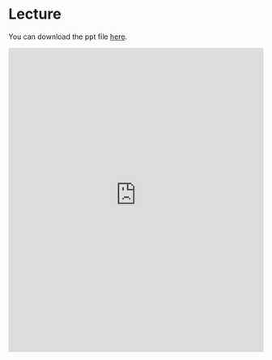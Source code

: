 # Lecture

You can download the ppt file [here](https://thelogicalgrammar.github.io/ESSLLI22_langevo/Lecture1.pptx).

<iframe src='https://thelogicalgrammar.github.io/ESSLLI22_langevo/Lecture_1.1.pdf' width='100%' height='600px' frameborder='0'>

<iframe src='https://thelogicalgrammar.github.io/ESSLLI22_langevo/Lecture_1.2.pdf' width='100%' height='600px' frameborder='0'>
